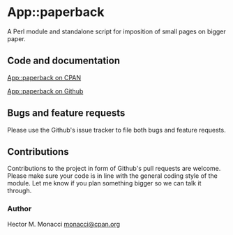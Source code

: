 # App::paperback
A Perl module and standalone script for imposition of small pages on bigger paper.

## Code and documentation
[App::paperback on CPAN](https://metacpan.org/dist/app-paperback)

[App::paperback on Github](https://github.com/hectormonacci/perl-app-paperback)

## Bugs and feature requests
Please use the Github's issue tracker to file both bugs and feature requests.

## Contributions
Contributions to the project in form of Github's pull requests are
welcome. Please make sure your code is in line with the general
coding style of the module. Let me know if you plan something
bigger so we can talk it through.

### Author
Hector M. Monacci <monacci@cpan.org>
